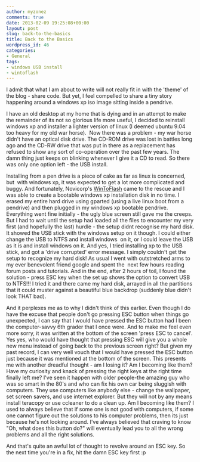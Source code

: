 ```yaml
---
author: myzonez
comments: true
date: 2013-02-09 19:25:08+00:00
layout: post
slug: back-to-the-basics
title: Back to the Basics
wordpress_id: 46
categories:
- General
tags:
- windows USB install
- wintoflash
---
```


I admit that what I am about to write will not really fit in with the 'theme' of the blog - share code. But yet, I feel compelled to share a tiny story happening around a windows xp iso image sitting inside a pendrive.

I have an old desktop at my home that is dying and in an attempt to make the remainder of its not so glorious life more useful, I decided to reinstall windows xp and installer a lighter version of linux (I deemed ubuntu 9.04 too heavy for my old war horse).  Now there was a problem - my war horse didn't have an optical disk drive. The CD-ROM drive was lost in battles long ago and the CD-RW drive that was put in there as a replacement has refused to show any sort of co-operation over the past few years. The damn thing just keeps on blinking whenever I give it a CD to read. So there was only one option left - the USB install.

Installing from a pen drive is a piece of cake as far as linux is concerned, but  with windows xp, it was expected to get a lot more complicated and buggy. And fortunately, Novicorp's [WinToFlash](http://wintoflash.com/home/en/) came to the rescue and I was able to create a bootable windows xp installation disk in no time. I erased my entire hard drive using gparted (using a live linux boot from a pendrive) and then plugged in my windows xp bootable pendrive. Everything went fine initially - the ugly blue screen still gave me the creeps. But I had to wait until the setup had loaded all the files to encounter my very first (and hopefully the last) hurdle - the setup didnt recognise my hard disk. It showed the USB stick with the windows setup on it though. I could either change the USB to NTFS and install windows  on it, or I could leave the USB as it is and install windows on it. And yes, I tried installing xp to the USB stick, and got a 'drive corrupted' error message. I simply couldn't get the setup to recognize my hard disk! As usual I went with outstretched arms to my ever benevolent friend google and spent the  next few hours reading forum posts and tutorials. And in the end, after 2 hours of toil, I found the solution - press ESC key when the set up shows the option to convert USB to NTFS!!! I tried it and there came my hard disk, arrayed in all the partitions that it could muster against a beautiful blue backdrop (suddenly blue didn't look THAT bad).

And it perplexes me as to why I didn't think of this earlier. Even though I do have the excuse that people don't go pressing ESC button when things go unexpected, I can say that I would have pressed the ESC button had I been the computer-savvy 6th grader that I once were. And to make me feel even more sorry, it was written at the bottom of the screen 'press ESC to cancel'. Yes yes, who would have thought that pressing ESC will give you a whole new menu instead of going back to the previous screen right? But given my past record, I can very well vouch that I would have pressed the ESC button just because it was mentioned at the bottom of the screen. This presents me with another dreadful thought - am I losing it? Am I becoming like them? Have my curiosity and knack of pressing the right keys at the right time finally left me? I've seen it happen with older people-the amazing guy who was so smart in the 80's and who can fix his own car being sluggish with computers. They use computers like anybody else - change the wallpaper, set screen savers, and use internet explorer. But they will not by any means install teracopy or use ccleaner to do a clean up. Am I becoming like them? I used to always believe that if some one is not good with computers, if some one cannot figure out the solutions to his computer problems, then its just because he's not looking around. I've always believed that craving to know "Oh, what does this button do?" will eventually lead you to all the wrong problems and all the right solutions.

And that's quite an awful lot of thought to revolve around an ESC key. So the next time you're in a fix, hit the damn ESC key first :p
